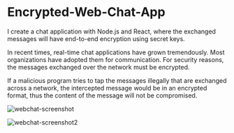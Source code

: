 # Encrypted-Web-Chat-App
I create a chat application with Node.js and React, where the exchanged messages will have end-to-end encryption using secret keys.

In recent times, real-time chat applications have grown tremendously. Most organizations have adopted them for communication. For security reasons, the messages exchanged over the network must be encrypted.

If a malicious program tries to tap the messages illegally that are exchanged across a network, the intercepted message would be in an encrypted format, thus the content of the message will not be compromised.

![webchat-screenshot](https://user-images.githubusercontent.com/60019036/163488288-88eb1e49-7c9c-4d1b-b337-ed963c8e5981.JPG)

![webchat-screenshot2](https://user-images.githubusercontent.com/60019036/163488309-1d8b3228-b383-468d-85a6-71ce3f333931.JPG)
